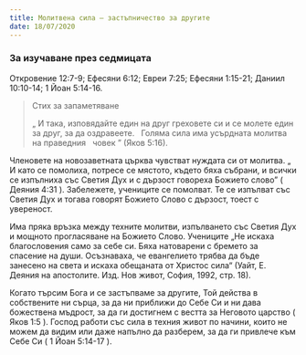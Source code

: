 ```yaml
---
title: Молитвена сила – застъпничество за другите
date: 18/07/2020
---
```


### За изучаване през седмицата
Откровение 12:7-9; Ефесяни 6:12; Евреи 7:25; Ефесяни 1:15-21; Даниил 10:10-14; 1 Йоан 5:14-16.

> <p>Стих за запаметяване</p>
> „ И така, изповядайте един на друг греховете си и се молете един за друг, за да оздравеете.   Голяма сила има усърдната молитва на праведния   човек ” (Яков 5:16).

Членовете на новозаветната църква чувстват нуждата си от молитва. „   И като се помолиха, потресе се мястото, където бяха събрани, и всички се изпълниха със Светия Дух и с дързост говореха Божието слово” ( Деяния 4:31 ). Забележете, учениците се помолват. Те се изпълват със Светия Дух и тогава говорят Божието Слово с дързост, тоест с увереност.

Има пряка връзка между техните молитви, изпълването със Светия Дух и мощното прогласяване на Божието Слово. Учениците „Не искаха благословения само за себе си. Бяха натоварени с бремето за спасение на души. Осъзнаваха, че евангелието трябва да бъде занесено на света и искаха обещаната от Христос сила“ (Уайт, Е. Деяния на апостолите. Изд. Нов живот, София, 1992, стр. 18).

Когато търсим Бога и се застъпваме за другите, Той действа в собствените ни сърца, за да ни приближи до Себе Си и ни дава божествена мъдрост, за да ги достигнем с вестта за Неговото царство ( Яков 1:5 ). Господ работи със сила в техния живот по начини, които не можем да видим или даже напълно да разберем, за да ги привлече към Себе Си ( 1 Йоан 5:14-17 ).